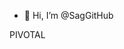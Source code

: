 - 👋 Hi, I’m @SagGitHub

PIVOTAL

<!---
SagGitHub/SagGitHub is a ✨ special ✨ repository because its `README.md` (this file) appears on your GitHub profile.
You can click the Preview link to take a look at your changes.
--->
